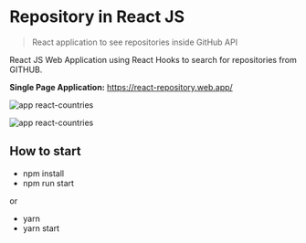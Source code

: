 # Repository in React JS

> React application to see repositories inside GitHub API

React JS Web Application using React Hooks to search for repositories from GITHUB.

**Single Page Application:** https://react-repository.web.app/

![app react-countries](https://github.com/Vinicius-A-R/react-repository/blob/master/public/react-repository1.png?raw=true)

![app react-countries](https://github.com/Vinicius-A-R/react-repository/blob/master/public/react-repository2.png?raw=true)

## How to start

- npm install
- npm run start

or

- yarn
- yarn start
